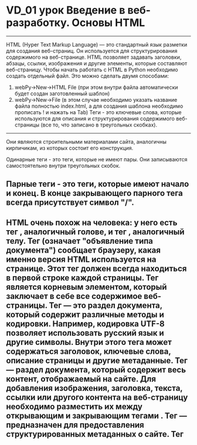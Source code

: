 # VD_01 урок Введение в веб-разработку. Основы HTML
---
HTML (Hyper Text Markup Language) — это стандартный язык разметки для создания веб-страниц. Он используется для структурирования содержимого на веб-странице. HTML позволяет задавать заголовки, абзацы, ссылки, изображения и другие элементы, которые составляют веб-страницу.
Чтобы начать работать с HTML в Python необходимо создать отдельный файл. Это можно сделать двумя способами:
1. webPy→New→HTML File (при этом внутри файла автоматически будет создан заготовленный шаблон)
2. webPy→New→File (в этом случае необходимо указать название файла полностью index.html, а для создания шаблона необходимо прописать ! и нажать на Tab)
Теги - это ключевые слова, которые используются для описания и структурирования содержимого веб-страницы (все то, что записано в треугольных скобках).
---
Они являются строительными материалами сайта, аналогичны кирпичикам, из которых состоит его конструкция.

Одинарные теги - это теги, которые не имеют пары. Они записываются самостоятельно внутри треугольных скобок.

Парные теги - это теги, которые имеют начало и конец. В конце закрывающего парного тега всегда присутствует символ "/".
---
HTML очень похож на человека: у него есть тег <head>, аналогичный голове, и тег <body>, аналогичный телу.
Тег <doctype html>(означает "объявление типа документа") сообщает браузеру, какая именно версия HTML используется на странице. Этот тег должен всегда находиться в первой строке каждой страницы. 
Тег <html>является корневым элементом, который заключает в себе все содержимое веб-страницы.
Тег <head> — это раздел документа, который содержит различные методы и кодировки. Например, кодировка UTF-8 позволяет использовать русский язык и другие символы. Внутри этого тега может содержаться заголовок, ключевые слова, описание страницы и другие метаданные. 
Тег <body> — раздел документа, который содержит весь контент, отображаемый на сайте. Для добавления изображения, заголовка, текста, ссылки или другого контента на веб-страницу необходимо разместить их между открывающим и закрывающим тегами <body>. 
Тег <meta> —  предназначен для предоставления структурированных метаданных о сайте. 
Тег <title> определяет заголовок документа, который отображается в заголовке окна браузера или на вкладке страницы.
Пропишем название страницы: «Первый сайт».
---
Рассмотрим некоторые виды HTML тегов.

Блочные теги предназначены для структурирования основных частей страницы, путем разделения содержимого на логически связанные блоки. При их использовании вначале и конце автоматически ставится перенос строки, также они занимают всю ширину сайта. Пример:<h1> </h1> — заголовок первого уровня,
Строчные теги  предназначены, чтобы разграничить часть текста и придать ему определённую функцию или смысл. При их использовании строка не переносится. Пример: <span></span>
Основные теги для работы с текстом на странице.
---
<h1></h1> — <h6></h6> - блочный тег, предназначен для использования заголовков в тексте, который видит пользователь при переходе на страницу сайта( существует шесть уровней заголовков);
<p></p> — блочный тег, который используется для разделения блоков текста на параграфы или абзацы;
<span></span> —  строчный тег, который используется для стилизации части текста (с его помощью можно поменять цвет, размер шрифта или начертание, добавить и убрать подчёркивание).
---

